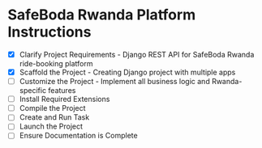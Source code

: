 # SafeBoda Rwanda Platform Instructions

- [x] Clarify Project Requirements - Django REST API for SafeBoda Rwanda ride-booking platform
- [x] Scaffold the Project - Creating Django project with multiple apps
- [ ] Customize the Project - Implement all business logic and Rwanda-specific features
- [ ] Install Required Extensions
- [ ] Compile the Project
- [ ] Create and Run Task
- [ ] Launch the Project
- [ ] Ensure Documentation is Complete
